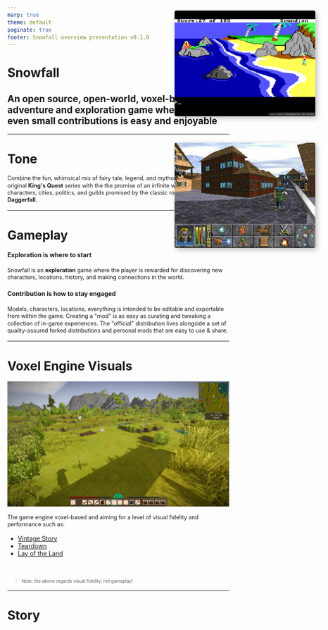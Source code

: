 ```yaml
---
marp: true
theme: default
paginate: true
footer: Snowfall overview presentation v0.1.0
---
```


<!--

This presentation is intended to use Marp https://marp.app/ and specifically the VSCode Marp extension to render its contents.

-->

<!-- paginate: skip -->
<style>
    :root {        
        font-size: 18pt;
    }
    p {
        line-height: 1.3em;
        font-size: 90%;
    }
    blockquote {
        font-size: 80%;
    }

    img[alt^="image-"] {
        float: right;
        position: absolute;
        z-index: 2000;
        right: 32px;
        width: 320px;
        border-radius: 4px;
        box-shadow: 4px 4px 12px rgba(0, 0, 0, 0.25);
    }
    img[alt~="image-1"] { top: 80px; }
    img[alt~="image-2"] { top: 380px; }
</style>

# Snowfall

## An open source, open-world, voxel-based adventure and exploration game where sharing even small contributions is easy and enjoyable

---

<style scoped>section > * { width : 60% }</style>

# Tone

Combine the fun, whimsical mix of fairy tale, legend, and mythology akin to the original **King's Quest** series with the the promise of an infinite world of real characters, cities, politics, and guilds promised by the classic role-playing game **Daggerfall**.

![image-1](kings_quest_i.png)
![image-2](daggerfall.png)

---

# Gameplay

<style scoped>section > * { width : 60% }</style>

#### **Exploration** is where to start

Snowfall is an **exploration** game where the player is rewarded for discovering new characters, locations, history, and making connections in the world.

#### **Contribution** is how to stay engaged

Models, characters, locations, everything is intended to be editable and exportable from within the game. Creating a "mod" is as easy as curating and tweaking a collection of in-game experiences. The "official" distribution lives alongside a set of quality-assured forked distributions and personal mods that are easy to use & share.

---

<style scoped>blockquote{ margin-top: 2rem}</style>

# Voxel Engine Visuals

![bg right:40%](vintage-story.png)

The game engine voxel-based and aiming for a level of visual fidelity and performance such as:

-   [Vintage Story](https://www.vintagestory.at/)
-   [Teardown](https://teardowngame.com/)
-   [Lay of the Land](https://store.steampowered.com/app/2776090/Lay_of_the_Land/)

> Note: the above regards visual fidelity, not gameplay!

---

# Story
